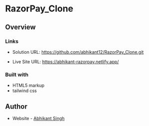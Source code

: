 # RazorPay_Clone

## Overview

### Links

- Solution URL:  https://github.com/abhikant12/RazorPay_Clone.git

- Live Site URL:  https://abhikant-razorpay.netlify.app/

### Built with

- HTML5 markup
- tailwind css


## Author

- Website - [Abhikant Singh](https://abhikant12.github.io/Portfolio-Website/)

